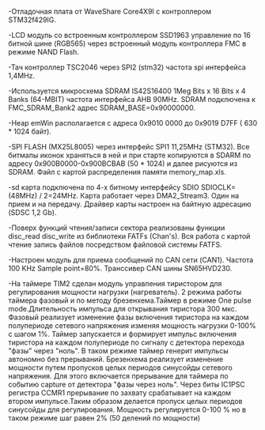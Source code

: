 -Отладочная плата от WaveShare Core4X9I c
контроллером STM32f429IG.

-LCD модуль со встроенным контроллером SSD1963 управление
по 16 битной шине (RGB565) через встроенный модуль контроллера FMC в режиме NAND Flash.

-Тач контроллер TSC2046 через SPI2 (stm32) частота spi интерфейса 1,4MHz.

-Используется микросхема SDRAM  IS42S16400  1Meg Bits x 16 Bits x 4 Banks (64-MBIT)
частота интерфейса AHB 90MHz. SDRAM подключена  к FMC_SDRAM_Bank2  адрес SDRAM_BASE=0x90000000.

-Heap emWin располагается с адреса 0x9010 0000 до 0x9019 D7FF ( 630 * 1024 байт).

-SPI FLASH (MX25L8005) через интерфейс SPI1 11,25MHz (STM32). Все битмапы иконок храняться в ней и при старте копируются
в SDARM по адресу 0x900B0000-0x900BCBAB (50 * 1024)  и далее рисуются из SDRAM. Файл с картой распределения памяти
memory_map.xls.

-sd карта подключена по 4-х битному интерфейсу SDIO  SDIOCLK=(48MHz) / 2=24MHz.
Карта работает через DMA2_Stream3. Один на прием и на передачу. Драйвер карты настроен на байтную адресацию (SDSC 1,2 Gb).

-Поверх функций чтения/записи сектора реализованы функции disc_read disc_write из библиотеки FATFs (Chan's).
Вся работа с картой чтение запись файлов посредством файловой системы FATFS.

-Настроен модуль для приема сообщений по CAN сети (CAN1). Частота 100 KHz Sample point=80%. Транссивер CAN шины
SN65HVD230.

-На таймере TIM2 сделан модуль управления тиристором для регулирования мощности нагрузки (нагреватель).
2 режима работы таймера фазовый и по методу брезенхема.Таймер в режиме One pulse mode.Длительность импульса для открывания
тиристора 300 мкс.
    Фазовый реализует изменение фазы включения тиристора на каждом полупериоде
    сетевого напряжения изменяя мощность нагрузки 0-100% с шагом 1%. Таймер запускается и формирует импульс
    включения тиристора на каждом полупериоде по сигналу с детектора перехода "фазы" через "ноль".
    В таком режиме таймер генерит импульсы  автономно без прерываний.
    Брезенхема реализует изменение мощности путем пропусков целых периодов синусойды сетевого напряжения.
    Для этого включается прерывание для таймера по событию capture от детектора "фазы через ноль".
    Через биты IC1PSC регистра CCMR1 прерывание по захвату срабатывает на каждом втором импульсе.Таким
    образом  делается пропуск целых периодов синусойды для регулирования. Мощность регулируется 0-100 %
    но в таком режиме шаг равен 2% (50 делений по мощности)

